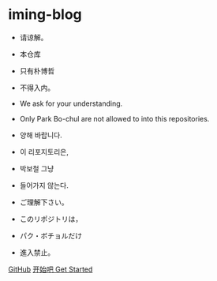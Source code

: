 # iming-blog

- 请谅解。
- 本仓库
- 只有朴博哲
- 不得入内。

- We ask for your understanding.
- Only Park Bo-chul are not allowed to into this repositories.

- 양해 바랍니다.
- 이 리포지토리은,
- 박보철 그냥
- 들어가지 않는다.

- ご理解下さい。
- このリポジトリは，
- パク・ボチョルだけ
- 進入禁止。

[GitHub](https://github.com/bxx-114514/iming-blog)
[开始吧 Get Started](README.md)
